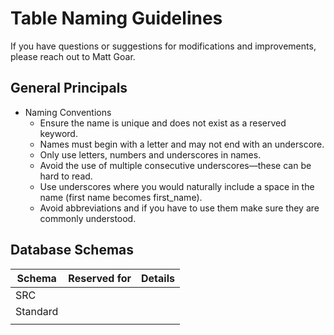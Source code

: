 # Table Naming Guidelines

If you have questions or suggestions for modifications and improvements, please reach out to Matt Goar.

## General Principals

* Naming Conventions
    * Ensure the name is unique and does not exist as a reserved keyword.
    * Names must begin with a letter and may not end with an underscore.
    * Only use letters, numbers and underscores in names.
    * Avoid the use of multiple consecutive underscores—these can be hard to read.
    * Use underscores where you would naturally include a space in the name (first name becomes first_name).
    * Avoid abbreviations and if you have to use them make sure they are commonly understood.

## Database Schemas
|Schema   |Reserved for   |Details   |
|---|---|---|
| SRC  |   |   |
| Standard  |   |   |
|   |   |   |